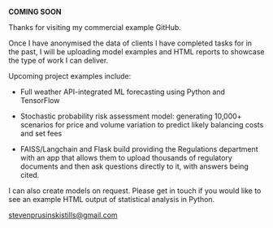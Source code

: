 **COMING SOON**

Thanks for visiting my commercial example GitHub.

Once I have anonymised the data of clients I have completed tasks for in the past, I will be uploading model examples and HTML reports to showcase the type of work I can deliver.

Upcoming project examples include:

- Full weather API-integrated ML forecasting using Python and TensorFlow

- Stochastic probability risk assessment model: generating 10,000+ scenarios for price and volume variation to predict likely balancing costs and set fees

- FAISS/Langchain and Flask build providing the Regulations department with an app that allows them to upload thousands of regulatory documents and then ask questions directly to it, with answers being cited.

I can also create models on request. Please get in touch if you would like to see an example HTML output of statistical analysis in Python.

stevenprusinskistills@gmail.com
